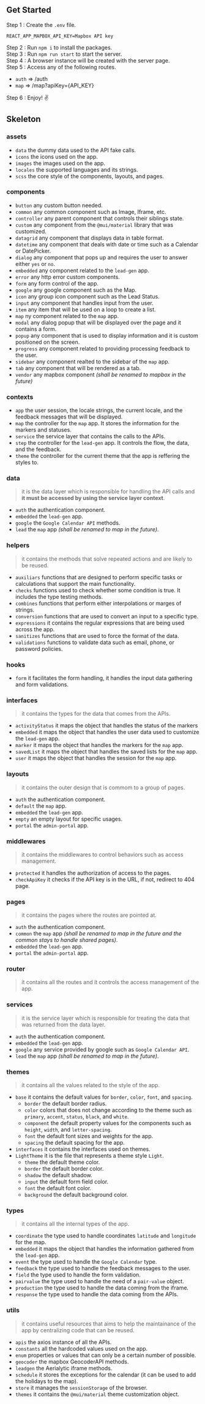 ## Get Started

Step 1 : Create the `.env` file.<br/>

```plaintext
REACT_APP_MAPBOX_API_KEY=Mapbox API key
```

Step 2 : Run `npm i` to install the packages.<br/>
Step 3 : Run `npm run start` to start the server.<br/>
Step 4 : A browser instance will be created with the server page.<br/>
Step 5 : Access any of the following routes.<br/>

- `auth` => /auth
- `map` => /map?apiKey={API_KEY}

Step 6 : Enjoy! ✌

## Skeleton

### assets

- `data` the dummy data used to the API fake calls.
- `icons` the icons used on the app.
- `images` the images used on the app.
- `locales` the supported languages and its strings.
- `scss` the core style of the components, layouts, and pages.

### components

- `button` any custom button needed.
- `common` any common component such as Image, Iframe, etc.
- `controller` any parent component that controls their siblings state.
- `custom` any component from the `@mui/material` library that was customized.
- `datagrid` any component that displays data in table format.
- `datetime` any component that deals with date or time such as a Calendar or DatePicker.
- `dialog` any component that pops up and requires the user to answer either `yes` or `no`.
- `embedded` any component related to the `lead-gen` app.
- `error` any http error custom components.
- `form` any form control of the app.
- `google` any google component such as the Map.
- `icon` any group icon component such as the Lead Status.
- `input` any component that handles input from the user.
- `item` any item that will be used on a loop to create a list.
- `map` ny component related to the `map` app.
- `modal` any dialog popup that will be displayed over the page and it contains a form.
- `popup` any component that is used to display information and it is custom positioned on the screen.
- `progress` any component related to providing processing feedback to the user.
- `sidebar` any component realted to the sidebar of the `map` app.
- `tab` any component that will be rendered as a tab.
- `vendor` any mapbox component _(shall be renamed to mapbox in the future)_

### contexts

- `app` the user session, the locale strings, the current locale, and the feedback messages that will be displayed.
- `map` the controller for the `map` app. It stores the information for the markers and statuses.
- `service` the service layer that contains the calls to the APIs.
- `step` the controller for the `lead-gen` app. It controls the flow, the data, and the feedback.
- `theme` the controller for the current theme that the app is reffering the styles to.

### data

> it is the data layer which is responsible for handling the API calls and **it must be accessed by using the service layer context**.

- `auth` the authentication component.
- `embedded` the `lead-gen` app.
- `google` the `Google Calendar API` methods.
- `lead` the `map` app _(shall be renamed to map in the future)_.

### helpers

> it contains the methods that solve repeated actions and are likely to be reused.

- `auxiliars` functions that are designed to perform specific tasks or calculations that support the main functionality.
- `checks` functions used to check whether some condition is true. It includes the type testing methods.
- `combines` functions that perform either interpolations or marges of strings.
- `conversion` functions that are used to convert an input to a specific type.
- `expressions` it contains the regular expressions that are being used across the app.
- `sanitizes` functions that are used to force the format of the data.
- `validations` functions to validate data such as email, phone, or password policies.

### hooks

- `form` it facilitates the form handling, it handles the input data gathering and form validations.

### interfaces

> it contains the types for the data that comes from the APIs.

- `activityStatus` it maps the object that handles the status of the markers
- `embedded` it maps the object that handles the user data used to customize the `lead-gen` app.
- `marker` it maps the object that handles the markers for the `map` app.
- `savedList` it maps the object that handles the saved lists for the `map` app.
- `user` it maps the object that handles the session for the `map` app.

### layouts

> it contains the outer design that is commom to a group of pages.

- `auth` the authentication component.
- `default` the `map` app.
- `embedded` the `lead-gen` app.
- `empty` an empty layout for specific usages.
- `portal` the `admin-portal` app.

### middlewares

> it contains the middlewares to control behaviors such as access management.

- `protected` it handles the authorization of access to the pages.
- `checkApiKey` it checks if the API key is in the URL, if not, redirect to 404 page.

### pages

> it contains the pages where the routes are pointed at.

- `auth` the authentication component.
- `common` the `map` app _(shall be renamed to map in the future and the common stays to handle shared pages)_.
- `embedded` the `lead-gen` app.
- `portal` the `admin-portal` app.

### router

> it contains all the routes and it controls the access management of the app.

### services

> it is the service layer which is responsible for treating the data that was returned from the data layer.

- `auth` the authentication component.
- `embedded` the `lead-gen` app.
- `google` any service provided by google such as `Google Calendar API`.
- `lead` the `map` app _(shall be renamed to map in the future)_.

### themes

> it contains all the values related to the style of the app.

- `base` it contains the default values for `border`, `color`, `font`, and `spacing`.
  - `border` the default border radius.
  - `color` colors that does not change according to the theme such as `primary`, `accent`, `status`, `black`, and `white`.
  - `component` the default property values for the components such as `height`, `width`, and `letter-spacing`.
  - `font` the default font sizes and weights for the app.
  - `spacing` the default spacing for the app.
- `interfaces` it contains the interfaces used on themes.
- `LightTheme` it is the file that represents a theme style `Light`.
  - `theme` the default theme color.
  - `border` the default border color.
  - `shadow` the default shadow.
  - `input` the default form field color.
  - `font` the default font color.
  - `background` the default background color.

### types

> it contains all the internal types of the app.

- `coordinate` the type used to handle coordinates `latitude` and `longitude` for the map.
- `embedded` it maps the object that handles the information gathered from the `lead-gen` app.
- `event` the type used to handle the `Google Calendar` type.
- `feedback` the type used to handle the feedback messages to the user.
- `field` the type used to handle the form validation.
- `pairvalue` the type used to handle the need of a `pair-value` object.
- `production` the type used to handle the data coming from the iframe.
- `response` the type used to handle the data coming from the APIs.

### utils

> it contains useful resources that aims to help the maintainance of the app by centralizing code that can be reused.

- `apis` the axios instance of all the APIs.
- `constants` all the hardcoded values used on the app.
- `enum` properties or values that can only be a certain number of possible.
- `geocoder` the mapbox GeocoderAPI methods.
- `leadgen` the Aerialytic iframe methods.
- `schedule` it stores the exceptions for the calendar (it can be used to add the holidays to the map).
- `store` it manages the `sessionStorage` of the browser.
- `themes` it contains the `@mui/material` theme customization object.
